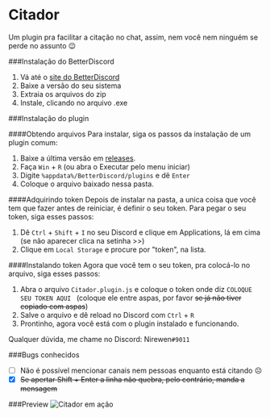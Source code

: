 # Citador
Um plugin pra facilitar a citação no chat, assim, nem você nem ninguém se perde no assunto :wink:

###Instalação do BetterDiscord

1. Vá até o [site do BetterDiscord](http://betterdiscord.net)
2. Baixe a versão do seu sistema
3. Extraia os arquivos do zip
4. Instale, clicando no arquivo .exe

###Instalação do plugin

####Obtendo arquivos
Para instalar, siga os passos da instalação de um plugin comum:

1. Baixe a última versão em [releases](https://github.com/nirewen/Citador/releases).
2. Faça `Win` + `R` (ou abra o Executar pelo menu iniciar)
3. Digite `%appdata%/BetterDiscord/plugins` e dê `Enter`
4. Coloque o arquivo baixado nessa pasta.

####Adquirindo token
Depois de instalar na pasta, a unica coisa que você tem que fazer antes de reiniciar, é definir o seu token.
Para pegar o seu token, siga esses passos:

1. Dê `Ctrl` + `Shift` + `I` no seu Discord e clique em Applications, lá em cima (se não aparecer clica na setinha >>)
2. Clique em `Local Storage` e procure por "token", na lista.

####Instalando token
Agora que você tem o seu token, pra colocá-lo no arquivo, siga esses passos:

1. Abra o arquivo `Citador.plugin.js` e coloque o token onde diz `COLOQUE SEU TOKEN AQUI ` (coloque ele entre aspas, por favor ~~se já não tiver copiado com aspas~~)
2. Salve o arquivo e dê reload no Discord com `Ctrl` + `R`
3. Prontinho, agora você está com o plugin instalado e funcionando.

Qualquer dúvida, me chame no Discord: Nirewen`#9011`

###Bugs conhecidos
- [ ] Não é possível mencionar canais nem pessoas enquanto está citando ☹
- [x] ~~Se apertar Shift + Enter a linha não quebra, pelo contrário, manda a mensagem~~

###Preview
![Citador em ação](http://nirewen.s-ul.eu/1nTbSuas.gif)
